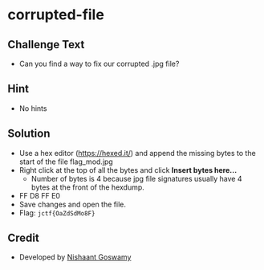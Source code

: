 # corrupted-file

## Challenge Text
* Can you find a way to fix our corrupted .jpg file?

## Hint
* No hints

## Solution
* Use a hex editor (https://hexed.it/) and append the missing bytes to the start of the file flag_mod.jpg
* Right click at the top of all the bytes and click **Insert bytes here...**
  * Number of bytes is 4 because jpg file signatures usually have 4 bytes at the front of the hexdump.
* FF D8 FF E0
* Save changes and open the file.
* Flag: `jctf{OaZdSdMo8F}`

## Credit
* Developed by [Nishaant Goswamy](http://www.github.com/nishaant215)
